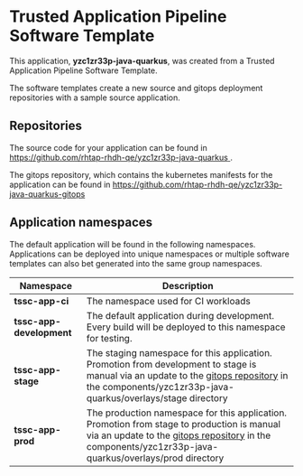 # Trusted Application Pipeline Software Template

This application, **yzc1zr33p-java-quarkus**, was created from a Trusted Application Pipeline Software Template.

The software templates create a new source and gitops deployment repositories with a sample source application. 

## Repositories

The source code for your application can be found in [https://github.com/rhtap-rhdh-qe/yzc1zr33p-java-quarkus ](https://github.com/rhtap-rhdh-qe/yzc1zr33p-java-quarkus ).
 
The gitops repository, which contains the kubernetes manifests for the application can be found in 
[https://github.com/rhtap-rhdh-qe/yzc1zr33p-java-quarkus-gitops ](https://github.com/rhtap-rhdh-qe/yzc1zr33p-java-quarkus-gitops ) 

## Application namespaces 

The default application will be found in the following namespaces. Applications can be deployed into unique namespaces or multiple software templates can also bet generated into the same group namespaces.  

|  Namespace   |  Description   |  
| -------- | -------- |
| **tssc-app-ci** | The namespace used for CI workloads |
| **tssc-app-development** | The default application during development. Every build will be deployed to this namespace for testing. |
| **tssc-app-stage** | The staging namespace for this application. Promotion from development to stage is manual via an update to the [gitops repository](https://github.com/rhtap-rhdh-qe/yzc1zr33p-java-quarkus-gitops ) in the components/yzc1zr33p-java-quarkus/overlays/stage directory |
| **tssc-app-prod** | The production namespace for this application. Promotion from stage to production is manual via an update to the [gitops repository](https://github.com/rhtap-rhdh-qe/yzc1zr33p-java-quarkus-gitops ) in the components/yzc1zr33p-java-quarkus/overlays/prod directory |